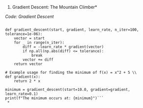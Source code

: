 
1. Gradient Descent: The Mountain Climber*
 
 *Code: Gradient Descent*

```import numpy as np

def gradient_descent(start, gradient, learn_rate, n_iter=100, tolerance=1e-06):
    vector = start
    for _ in range(n_iter):
        diff = -learn_rate * gradient(vector)
        if np.all(np.abs(diff) <= tolerance):
            break
        vector += diff
    return vector

# Example usage for finding the minimum of f(x) = x^2 + 5 \\
def gradient(x):
    return 2 * x

minimum = gradient_descent(start=10.0, gradient=gradient, learn_rate=0.1)
print(f"The minimum occurs at: {minimum}")```
 *
